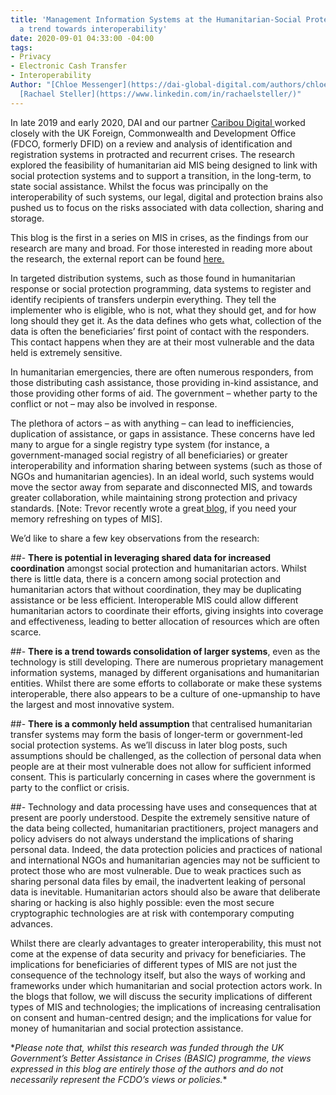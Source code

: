 ```yaml
---
title: 'Management Information Systems at the Humanitarian-Social Protection Nexus:
  a trend towards interoperability'
date: 2020-09-01 04:33:00 -04:00
tags:
- Privacy
- Electronic Cash Transfer
- Interoperability
Author: "[Chloe Messenger](https://dai-global-digital.com/authors/chloe-messenger/)
  [Rachael Steller](https://www.linkedin.com/in/rachaelsteller/)"
---
```


In late 2019 and early 2020, DAI and our partner [Caribou Digital ](https://www.cariboudigital.net/)worked closely with the UK Foreign, Commonwealth and Development Office (FDCO, formerly DFID) on a review and analysis of identification and registration systems in protracted and recurrent crises. The research explored the feasibility of humanitarian aid MIS being designed to link with social protection systems and to support a transition, in the long-term, to state social assistance. Whilst the focus was principally on the interoperability of such systems, our legal, digital and protection brains also pushed us to focus on the risks associated with data collection, sharing and storage.

This blog is the first in a series on MIS in crises, as the findings from our research are many and broad. For those interested in reading more about the research, the external report can be found [here.](https://www.dai.com/uploads/bsic-MIS-2020.pdf)
<!--more-->

In targeted distribution systems, such as those found in humanitarian response or social protection programming, data systems to register and identify recipients of transfers underpin everything. They tell the implementer who is eligible, who is not, what they should get, and for how long should they get it. As the data defines who gets what, collection of the data is often the beneficiaries’ first point of contact with the responders. This contact happens when they are at their most vulnerable and the data held is extremely sensitive.

In humanitarian emergencies, there are often numerous responders, from those distributing cash assistance, those providing in-kind assistance, and those providing other forms of aid. The government – whether party to the conflict or not – may also be involved in response.

The plethora of actors – as with anything – can lead to inefficiencies, duplication of assistance, or gaps in assistance. These concerns have led many to argue for a single registry type system (for instance, a government-managed social registry of all beneficiaries) or greater interoperability and information sharing between systems (such as those of NGOs and humanitarian agencies). In an ideal world, such systems would move the sector away from separate and disconnected MIS, and towards greater collaboration, while maintaining strong protection and privacy standards. \[Note: Trevor recently wrote a great[ blog,](https://dai-global-digital.com/the-back-end-of-management-information-systems.html) if you need your memory refreshing on types of MIS\].

We’d like to share a few key observations from the research:

\##- **There is potential in leveraging shared data for increased coordination** amongst social protection and humanitarian actors. Whilst there is little data, there is a concern among social protection and humanitarian actors that without coordination, they may be duplicating assistance or be less efficient. Interoperable MIS could allow different humanitarian actors to coordinate their efforts, giving insights into coverage and effectiveness, leading to better allocation of resources which are often scarce.

\##- **There is a trend towards consolidation of larger systems**, even as the technology is still developing. There are numerous proprietary management information systems, managed by different organisations and humanitarian entities. Whilst there are some efforts to collaborate or make these systems interoperable, there also appears to be a culture of one-upmanship to have the largest and most innovative system.

\##- **There is a commonly held assumption** that centralised humanitarian transfer systems may form the basis of longer-term or government-led social protection systems. As we’ll discuss in later blog posts, such assumptions should be challenged, as the collection of personal data when people are at their most vulnerable does not allow for sufficient informed consent. This is particularly concerning in cases where the government is party to the conflict or crisis.

\##- Technology and data processing have uses and consequences that at present are poorly understood. Despite the extremely sensitive nature of the data being collected, humanitarian practitioners, project managers and policy advisers do not always understand the implications of sharing personal data. Indeed, the data protection policies and practices of national and international NGOs and humanitarian agencies may not be sufficient to protect those who are most vulnerable. Due to weak practices such as sharing personal data files by email, the inadvertent leaking of personal data is inevitable. Humanitarian actors should also be aware that deliberate sharing or hacking is also highly possible: even the most secure cryptographic technologies are at risk with contemporary computing advances.

Whilst there are clearly advantages to greater interoperability, this must not come at the expense of data security and privacy for beneficiaries. The implications for beneficiaries of different types of MIS are not just the consequence of the technology itself, but also the ways of working and frameworks under which humanitarian and social protection actors work. In the blogs that follow, we will discuss the security implications of different types of MIS and technologies; the implications of increasing centralisation on consent and human-centred design; and the implications for value for money of humanitarian and social protection assistance.

\**Please note that, whilst this research was funded through the UK Government’s Better Assistance in Crises (BASIC) programme, the views expressed in this blog are entirely those of the authors and do not necessarily represent the FCDO’s views or policies.*\*